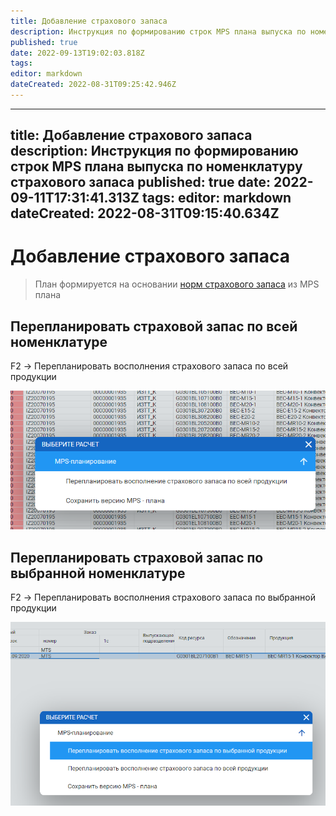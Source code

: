 ```yaml
---
title: Добавление страхового запаса
description: Инструкция по формированию строк MPS плана выпуска по номенклатуру страхового запаса
published: true
date: 2022-09-13T19:02:03.818Z
tags: 
editor: markdown
dateCreated: 2022-08-31T09:25:42.946Z
---
```


---
title: Добавление страхового запаса
description: Инструкция по формированию строк MPS плана выпуска по номенклатуру страхового запаса
published: true
date: 2022-09-11T17:31:41.313Z
tags: 
editor: markdown
dateCreated: 2022-08-31T09:15:40.634Z
---

# Добавление страхового запаса

>План формируется на основании [норм страхового запаса](../nsi-proizvodstvo/spravochnik-strakhovykh-zapasov.md) из MPS плана

## Перепланировать страховой запас по всей номенклатуре

F2 -> Перепланировать восполнения страхового запаса по всей продукции

![](<../../assets/image (565).png>)

## Перепланировать страховой запас по выбранной номенклатуре

F2 -> Перепланировать восполнения страхового запаса по выбранной продукции

![](<../../assets/image (50).png>)
